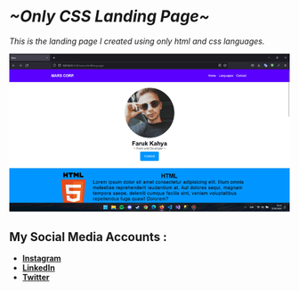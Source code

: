 # *~Only CSS Landing Page~*

_This is the landing page I created using only html and css languages._

![Image](/gif.gif)

## My Social Media Accounts :
* **[Instagram](https://www.instagram.com/farukmars_/)**
* **[LinkedIn](https://www.linkedin.com/in/faruk-kahya-0a4aa21ba/)**
* **[Twitter](https://twitter.com/marssbo)**